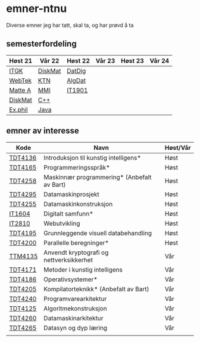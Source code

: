 # emner-ntnu

Diverse emner jeg har tatt, skal ta, og har prøvd å ta

## semesterfordeling

| Høst 21                     | Vår 22                    | Høst 22    | Vår 23 | Høst 23 | Vår 24 |
| --------------------------- | --------------------------| ---------- | ------ | ------- | ------ |
| [ITGK](TDT4109-ITGK/)       | [DiskMat](MA0301-DiskMat) | [DatDig]() |        |         |        |
| [WebTek](IT2805-Webtek/)    | [KTN](TTM4100-KTN)        | [AlgDat]() |        |         |        |
| [Matte A](MA0001-MatteA/)   | [MMI](TDT4180-MMI)        | [IT1901]() |        |         |        |
| [DiskMat](TMA4140-DiskMat/) | [C++](TDT4102-C++)        |            |        |         |        |
| [Ex.phil](EXPH0300-ExPhil/) | [Java](TDT4100-Java)      |            |        |         |        |

## emner av interesse


| Kode                                                  | Navn                                        | Høst/Vår |
| ----------------------------------------------------- | ------------------------------------------- | -------- |
| [TDT4136](https://www.ntnu.no/studier/emner/TDT4136/) | Introduksjon til kunstig intelligens*       | Høst     |
| [TDT4165](https://www.ntnu.no/studier/emner/TDT4165/) | Programmeringsspråk*                        | Høst     |
| [TDT4258](https://www.ntnu.no/studier/emner/TDT4258/) | Maskinnær programmering* (Anbefalt av Bart) | Høst     |
| [TDT4295](https://www.ntnu.no/studier/emner/TDT4295/) | Datamaskinprosjekt                          | Høst     |
| [TDT4255](https://www.ntnu.no/studier/emner/TDT4255/) | Datamaskinkonstruksjon                      | Høst     |
| [IT1604](https://www.ntnu.no/studier/emner/IT1604/)   | Digitalt samfunn*                           | Høst     |
| [IT2810](https://www.ntnu.no/studier/emner/IT2810)    | Webutvikling                                | Høst     |
| [TDT4195](https://www.ntnu.no/studier/emner/TDT4195/) | Grunnleggende visuell databehandling        | Høst     |
| [TDT4200](https://www.ntnu.no/studier/emner/TDT4200/) | Parallelle beregninger*                     | Høst     |
| [TTM4135](https://www.ntnu.no/studier/emner/TTM4135/) | Anvendt kryptografi og nettverksikkerhet    | Vår      |
| [TDT4171](https://www.ntnu.no/studier/emner/TDT4171/) | Metoder i kunstig intelligens               | Vår      |
| [TDT4186](https://www.ntnu.no/studier/emner/TDT4186/) | Operativsystemer*                           | Vår      |
| [TDT4205](https://www.ntnu.no/studier/emner/TDT4205/) | Kompilatorteknikk* (Anbefalt av Bart)       | Vår      |
| [TDT4240](https://www.ntnu.no/studier/emner/TDT4240/) | Programvarearkitektur                       | Vår      |
| [TDT4125](https://www.ntnu.no/studier/emner/TDT4125/) | Algoritmekonstruksjon                       | Vår      |
| [TDT4260](https://www.ntnu.no/studier/emner/TDT4260/) | Datamaskinarkitektur                        | Vår      |
| [TDT4265](https://www.ntnu.no/studier/emner/TDT4265/) | Datasyn og dyp læring                       | Vår      |
|                                                       |                                             |          |
